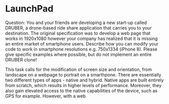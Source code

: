 # LaunchPad

Question:
You and your friends are developing a new start-up called DRUBER, a drone-based ride share application that carries you to your destination. The original specification was to develop a web page that works in 1920x1080 however your company has realized that it is missing an entire market of smartphone users. Describe how you can modify your code to work in smartphone resolutions e.g. 750x1334 (iPhone 8). Please give specific examples where possible, but do not implement an entire DRUBER clone!

This task calls for the modification of screen size and orientation, from landscape on a webpage to portrait on a smarthpone. There are essentially two different types of apps - native and hybrid.
Native apps are built entirely from scratch, which results in higher levels of performance. Moreover, they also gain elevated access to the native capabilities of the device, such as GPS for example. However, with a web 
